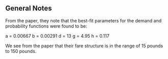 ## General Notes

From the paper, they note that the best-fit parameters for the demand and probability functions were found to be:

a = 0.00667
b = 0.00291
d = 13
g = 4.95
h = 0.117

We see from the paper that their fare structure is in the range of 15 pounds to 150 pounds. 

